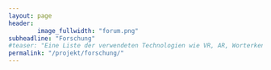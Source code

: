 ```yaml
---
layout: page
header:
        image_fullwidth: "forum.png"
subheadline: "Forschung"
#teaser: "Eine Liste der verwendeten Technologien wie VR, AR, Worterkennung, etc."
permalink: "/projekt/forschung/"
---
```

